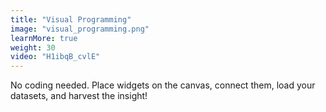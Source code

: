 ```yaml
---
title: "Visual Programming"
image: "visual_programming.png"
learnMore: true
weight: 30
video: "H1ibqB_cvlE"
---
```


No coding needed. Place widgets on the canvas, connect them, load your datasets, and harvest the insight!
